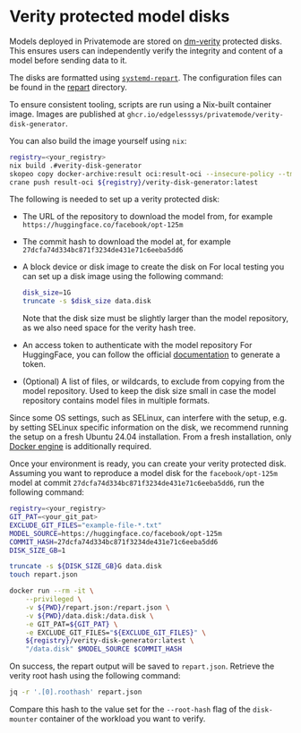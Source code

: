 # Verity protected model disks

Models deployed in Privatemode are stored on [dm-verity](https://docs.kernel.org/admin-guide/device-mapper/verity.html) protected disks.
This ensures users can independently verify the integrity and content of a model before sending data to it.

The disks are formatted using [`systemd-repart`](https://www.freedesktop.org/software/systemd/man/latest/systemd-repart.html).
The configuration files can be found in the [repart](./repart/) directory.

To ensure consistent tooling, scripts are run using a Nix-built container image.
Images are published at `ghcr.io/edgelesssys/privatemode/verity-disk-generator`.

You can also build the image yourself using `nix`:

```bash
registry=<your_registry>
nix build .#verity-disk-generator
skopeo copy docker-archive:result oci:result-oci --insecure-policy --tmpdir .
crane push result-oci ${registry}/verity-disk-generator:latest
```

The following is needed to set up a verity protected disk:

- The URL of the repository to download the model from, for example `https://huggingface.co/facebook/opt-125m`
- The commit hash to download the model at, for example `27dcfa74d334bc871f3234de431e71c6eeba5dd6`
- A block device or disk image to create the disk on
  For local testing you can set up a disk image using the following command:

  ```bash
  disk_size=1G
  truncate -s $disk_size data.disk
  ```

  Note that the disk size must be slightly larger than the model repository, as we also need space for the verity hash tree.

- An access token to authenticate with the model repository
  For HuggingFace, you can follow the official [documentation](https://huggingface.co/docs/hub/en/security-tokens) to generate a token.

- (Optional) A list of files, or wildcards, to exclude from copying from the model repository.
  Used to keep the disk size small in case the model repository contains model files in multiple formats.

Since some OS settings, such as SELinux, can interfere with the setup, e.g. by setting SELinux specific information on the disk, we recommend running the setup on a fresh Ubuntu 24.04 installation.
From a fresh installation, only [Docker engine](https://docs.docker.com/engine/install/ubuntu/) is additionally required.

Once your environment is ready, you can create your verity protected disk.
Assuming you want to reproduce a model disk for the `facebook/opt-125m` model at commit `27dcfa74d334bc871f3234de431e71c6eeba5dd6`, run the following command:

```bash
registry=<your_registry>
GIT_PAT=<your_git_pat>
EXCLUDE_GIT_FILES="example-file-*.txt"
MODEL_SOURCE=https://huggingface.co/facebook/opt-125m
COMMIT_HASH=27dcfa74d334bc871f3234de431e71c6eeba5dd6
DISK_SIZE_GB=1

truncate -s ${DISK_SIZE_GB}G data.disk
touch repart.json

docker run --rm -it \
    --privileged \
    -v ${PWD}/repart.json:/repart.json \
    -v ${PWD}/data.disk:/data.disk \
    -e GIT_PAT=${GIT_PAT} \
    -e EXCLUDE_GIT_FILES="${EXCLUDE_GIT_FILES}" \
    ${registry}/verity-disk-generator:latest \
    "/data.disk" $MODEL_SOURCE $COMMIT_HASH
```

On success, the repart output will be saved to `repart.json`.
Retrieve the verity root hash using the following command:

```bash
jq -r '.[0].roothash' repart.json
```

Compare this hash to the value set for the `--root-hash` flag of the `disk-mounter` container of the workload you want to verify.

